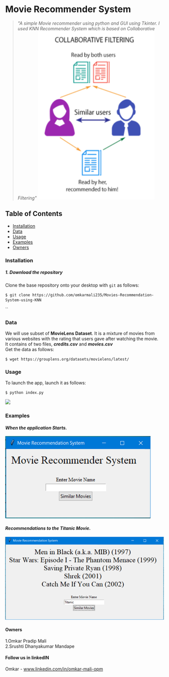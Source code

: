 # Movie Recommender System
> *"A simple Movie recommender using python and GUI using Tkinter. I used KNN Recommender System which is based on Collaborative Filtering"*
![](/CollaborativeFiltering.png)
## Table of Contents
* [Installation](#installation)
* [Data](#data)
* [Usage](#usage)
* [Examples](#examples)
* [Owners](#Owners)

### Installation
##### 1. Download the repository

Clone the base repository onto your desktop with `git` as follows:
```console
$ git clone https://github.com/omkarmali235/Movies-Recommendation-System-using-KNN
```

``

### Data 

We will use subset of **MovieLens Dataset**. It is a mixture of movies from various websites with the rating that users gave after watching the movie.<br>
It contains of two files, ***credits.csv*** and ***movies.csv***<br> 
Get the data as follows: 

```console
$ wget https://grouplens.org/datasets/movielens/latest/

```

### Usage

To launch the app, launch it as follows:

```console
$ python index.py
```
![](/Screenshots/GUI.png)

### Examples
#### *When the application Starts.*
![](/FirstWindow.png)


#### *Recommendations to the Titanic Movie.*
![](/Reccomendation.png)

#### Owners
 1.Omkar Pradip Mali<br>
 2.Srushti Dhanyakumar Mandape 

#### Follow us in linkedIN
 Omkar - www.linkedin.com/in/omkar-mali-opm
